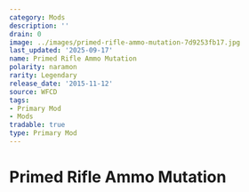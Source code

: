 ```yaml
---
category: Mods
description: ''
drain: 0
image: ../images/primed-rifle-ammo-mutation-7d9253fb17.jpg
last_updated: '2025-09-17'
name: Primed Rifle Ammo Mutation
polarity: naramon
rarity: Legendary
release_date: '2015-11-12'
source: WFCD
tags:
- Primary Mod
- Mods
tradable: true
type: Primary Mod
---
```


# Primed Rifle Ammo Mutation

